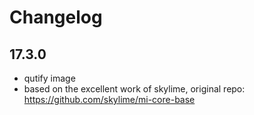 # Changelog

## 17.3.0

* qutify image
* based on the excellent work of skylime, original repo: https://github.com/skylime/mi-core-base
